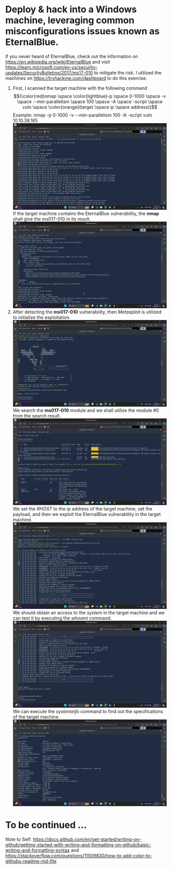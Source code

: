 # Deploy & hack into a Windows machine, leveraging common misconfigurations issues known as EternalBlue.
If you never heard of EternalBlue, check out the information on https://en.wikipedia.org/wiki/EternalBlue and visit https://learn.microsoft.com/en-us/security-updates/SecurityBulletins/2017/ms17-010 to mitigate the risk. I utilized the machines on https://tryhackme.com/dashboard to do this exercise.
1. First, I scanned the target machine with the following command $${\color{red}nmap \space \color{lightblue}-p \space 0-1000 \space -v \space --min-parallelism \space 100 \space -A \space -script \space vuln \space \color{orange}(target \space ip \space address)}$$
   Example: nmap -p 0-1000 -v --min-parallelism 100 -A -script vuln 10.10.38.165
   ![](https://github.com/jtoalu/EternalBlue-Metasploit-Hashcat/blob/main/Screenshot%202024-06-18%20183423.png)
   If the target machine contains the EternalBlue vulnerability, the **nmap** shall give the ms017-010 in its result.
   ![](https://github.com/jtoalu/EternalBlue-Metasploit-Hashcat/blob/main/Screenshot%202024-06-18%20183608.png)
2. After detecting the **ms017-010** vulnerability, then *Metasploit* is utilized to initialize the exploitation.
   ![](https://github.com/jtoalu/EternalBlue-Metasploit-Hashcat/blob/main/Screenshot%202024-06-18%20183649.png)
   We search the **ms017-010** module and we shall utilize the module #0 from the search result.
   ![](https://github.com/jtoalu/EternalBlue-Metasploit-Hashcat/blob/main/Screenshot%202024-06-18%20183720.png)
   We set the *RHOST* to the ip address of the target machine, set the payload, and then we exploit the EternalBlue vulnerability in the target machine.
   ![](https://github.com/jtoalu/EternalBlue-Metasploit-Hashcat/blob/main/Screenshot%202024-06-18%20183757.png)
   We should obtain an access to the *system* in the target machine and we can test it by executing the *whoami* command.
   ![](https://github.com/jtoalu/EternalBlue-Metasploit-Hashcat/blob/main/Screenshot%202024-06-18%20183831.png)
   We can execute the *systeminfo* command to find out the specifications of the target machine.
   ![](https://github.com/jtoalu/EternalBlue-Metasploit-Hashcat/blob/main/Screenshot%202024-06-18%20183320.png)

# To be continued ...

Note to Self: https://docs.github.com/en/get-started/writing-on-github/getting-started-with-writing-and-formatting-on-github/basic-writing-and-formatting-syntax and https://stackoverflow.com/questions/11509830/how-to-add-color-to-githubs-readme-md-file

